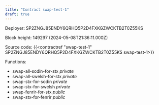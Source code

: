 ```yaml
---
title: "Contract swap-test-1"
draft: true
---
```

Deployer: SP2ZNGJ85ENDY6QRHQ5P2D4FXKGZWCKTB2T0Z55KS


 



Block height: 149297 (2024-05-08T21:36:11.000Z)

Source code: {{<contractref "swap-test-1" SP2ZNGJ85ENDY6QRHQ5P2D4FXKGZWCKTB2T0Z55KS swap-test-1>}}

Functions:

* swap-all-sodin-for-stx _private_
* swap-all-swelsh-for-stx _private_
* swap-stx-for-sodin _private_
* swap-stx-for-swelsh _private_
* swap-fenrir-for-stx _public_
* swap-stx-for-fenrir _public_
